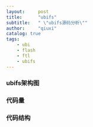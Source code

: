 ```yaml
---
layout:     post
title:      "ubifs"
subtitle:   " \"ubifs源码分析\""
author:     "qiuxi"
catalog: true
tags:
    - ubi
    - flash
    - ftl
    - ubifs
---
```


### ubifs架构图

### 代码量

### 代码结构